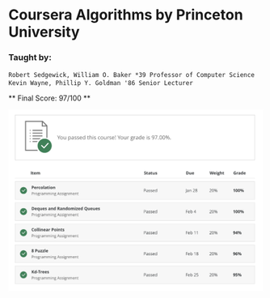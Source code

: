 # Coursera Algorithms by Princeton University

### Taught by:  
    Robert Sedgewick, William O. Baker *39 Professor of Computer Science
    Kevin Wayne, Phillip Y. Goldman '86 Senior Lecturer


** Final Score: 97/100 ** 

<img src="score.png" />
